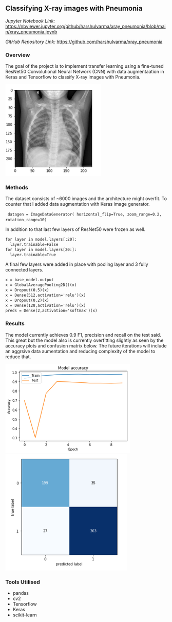 ## Classifying X-ray images with Pneumonia

*Jupyter Notebook Link:* <https://nbviewer.jupyter.org/github/harshulvarma/xray_pneumonia/blob/main/xray_pneumonia.ipynb>

*GitHub Repository Link:* <https://github.com/harshulvarma/xray_pneumonia>

### Overview

The goal of the project is to implement transfer learning using a fine-tuned ResNet50 Convolutional Neural Network (CNN) with data augmentaation in Keras and Tensorflow to classify X-ray images with Pneumonia.

<img src="images/xray.png?raw=true"/>

### Methods

The dataset consists of ~6000 images and the architecture might overfit. To counter that I added data augmentation with Keras image generator.

` datagen = ImageDataGenerator(
    horizontal_flip=True,
    zoom_range=0.2,
    rotation_range=10)`
    
 In addition to that last few layers of ResNet50 were frozen as well.

``` 
for layer in model.layers[:20]:
  layer.trainable=False
for layer in model.layers[20:]:
  layer.trainable=True
```

A final few layers were added in place with pooling layer and 3 fully connected layers.

```
x = base_model.output
x = GlobalAveragePooling2D()(x)
x = Dropout(0.5)(x)
x = Dense(512,activation='relu')(x)
x = Dropout(0.2)(x)
x = Dense(128,activation='relu')(x)
preds = Dense(2,activation='softmax')(x)
```

### Results

The model currently achieves 0.9 F1, precision and recall on the test said. This great but the model also is currently overfitting slightly as seen by the accuracy plots and confusion matrix below. The future iterations will include an aggrsive data aumentation and reducing complexity of the model to reduce that.

<img src="images/xray3.png?raw=true"/><img src="images/xray2.png?raw=true"/>

### Tools Utilised

- pandas
- cv2
- Tensorflow
- Keras
- scikit-learn
